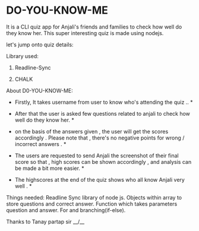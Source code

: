 <h1> DO-YOU-KNOW-ME </h1>
It is a CLI quiz app for Anjali's friends and families to check how well do they know her. 
This super interesting quiz is made using nodejs.

let's jump onto quiz details:

Library used:

1. Readline-Sync

2. CHALK

About D0-YOU-KNOW-ME:

- Firstly, It takes username from user to know who's attending the quiz .. \*

- After that the user is asked few questions related to anjali to check how well do they know her. \*

- on the basis of the answers given , the user will get the scores accordingly . Please note that , there's no negative points for wrong / incorrect answers . \*

- The users are requested to send Anjali the screenshot of their final score so that , high scores can be shown accordingly , and analysis can be made a bit more easier. \*

- The highscores at the end of the quiz shows who all know Anjali very well . \*

Things needed:
Readline Sync library of node js.
Objects within array to store questions and correct answer.
Function which takes parameters question and answer.
For and branching(if-else).

Thanks to Tanay partap sir \_\_/\_\_

